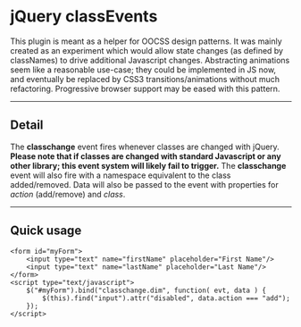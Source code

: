 # jQuery classEvents

This plugin is meant as a helper for OOCSS design patterns.  It was mainly created as an experiment
which would allow state changes (as defined by classNames) to drive additional Javascript changes.
Abstracting animations seem like a reasonable use-case; they could be implemented in JS now, and
eventually be replaced by CSS3 transitions/animations without much refactoring.  Progressive browser
support may be eased with this pattern.

---

## Detail

The **classchange** event fires whenever classes are changed with jQuery.  **Please note that if
classes are changed with standard Javascript or any other library; this event system will likely
fail to trigger.**  The **classchange** event will also fire with a namespace equivalent to the
class added/removed.  Data will also be passed to the event with properties for *action*
(add/remove) and *class*.

---

## Quick usage

	<form id="myForm">
		<input type="text" name="firstName" placeholder="First Name"/>
		<input type="text" name="lastName" placeholder="Last Name"/>
	</form>
	<script type="text/javascript">
		$("#myForm").bind("classchange.dim", function( evt, data ) {
			$(this).find("input").attr("disabled", data.action === "add");
		});
	</script>
